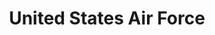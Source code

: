 ---
# This topic lives at
# https://digital.gov/topics/united-states-air-force

# Topic Title
title: "United States Air Force"

# description — keep it short and clear
# summary: ""

# Weight
weight: 1

# For more information on managing topics,
# see https://github.com/GSA/digitalgov.gov/wiki/topics
---